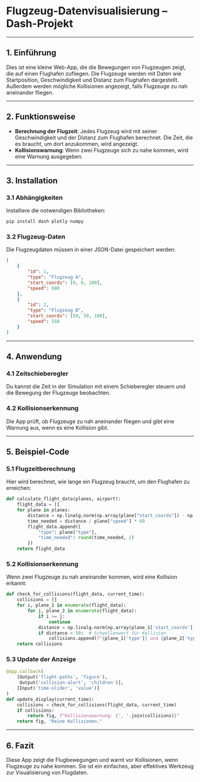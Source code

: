 # Flugzeug-Datenvisualisierung – Dash-Projekt

---

## 1. Einführung

Dies ist eine kleine Web-App, die die Bewegungen von Flugzeugen zeigt, die auf einen Flughafen zufliegen. Die Flugzeuge werden mit Daten wie Startposition, Geschwindigkeit und Distanz zum Flughafen dargestellt. Außerdem werden mögliche Kollisionen angezeigt, falls Flugzeuge zu nah aneinander fliegen.

---

## 2. Funktionsweise

- **Berechnung der Flugzeit**: Jedes Flugzeug wird mit seiner Geschwindigkeit und der Distanz zum Flughafen berechnet. Die Zeit, die es braucht, um dort anzukommen, wird angezeigt.
- **Kollisionswarnung**: Wenn zwei Flugzeuge sich zu nahe kommen, wird eine Warnung ausgegeben.

---

## 3. Installation

### 3.1 Abhängigkeiten

Installiere die notwendigen Bibliotheken:

```bash
pip install dash plotly numpy
```

### 3.2 Flugzeug-Daten

Die Flugzeugdaten müssen in einer JSON-Datei gespeichert werden:

```json
[
    {
        "id": 1,
        "type": "Flugzeug A",
        "start_coords": [0, 0, 100],
        "speed": 600
    },
    {
        "id": 2,
        "type": "Flugzeug B",
        "start_coords": [50, 50, 100],
        "speed": 550
    }
]
```

---

## 4. Anwendung

### 4.1 Zeitschieberegler

Du kannst die Zeit in der Simulation mit einem Schieberegler steuern und die Bewegung der Flugzeuge beobachten.

### 4.2 Kollisionserkennung

Die App prüft, ob Flugzeuge zu nah aneinander fliegen und gibt eine Warnung aus, wenn es eine Kollision gibt.

---

## 5. Beispiel-Code

### 5.1 Flugzeitberechnung

Hier wird berechnet, wie lange ein Flugzeug braucht, um den Flughafen zu erreichen:

```python
def calculate_flight_data(planes, airport):
    flight_data = []
    for plane in planes:
        distance = np.linalg.norm(np.array(plane["start_coords"]) - np.array(airport))
        time_needed = distance / plane["speed"] * 60
        flight_data.append({
            "type": plane["type"],
            "time_needed": round(time_needed, 2)
        })
    return flight_data
```

### 5.2 Kollisionserkennung

Wenn zwei Flugzeuge zu nah aneinander kommen, wird eine Kollision erkannt:

```python
def check_for_collisions(flight_data, current_time):
    collisions = []
    for i, plane_1 in enumerate(flight_data):
        for j, plane_2 in enumerate(flight_data):
            if i >= j:
                continue
            distance = np.linalg.norm(np.array(plane_1['start_coords']) - np.array(plane_2['start_coords']))
            if distance < 50:  # Schwellenwert für Kollision
                collisions.append(f"{plane_1['type']} und {plane_2['type']} haben sich fast getroffen.")
    return collisions
```

### 5.3 Update der Anzeige

```python
@app.callback(
    [Output('flight-paths', 'figure'),
     Output('collision-alert', 'children')],
    [Input('time-slider', 'value')]
)
def update_display(current_time):
    collisions = check_for_collisions(flight_data, current_time)
    if collisions:
        return fig, f"Kollisionswarnung: {', '.join(collisions)}"
    return fig, "Keine Kollisionen."
```

---

## 6. Fazit

Diese App zeigt die Flugbewegungen und warnt vor Kollisionen, wenn Flugzeuge zu nahe kommen. Sie ist ein einfaches, aber effektives Werkzeug zur Visualisierung von Flugdaten.
